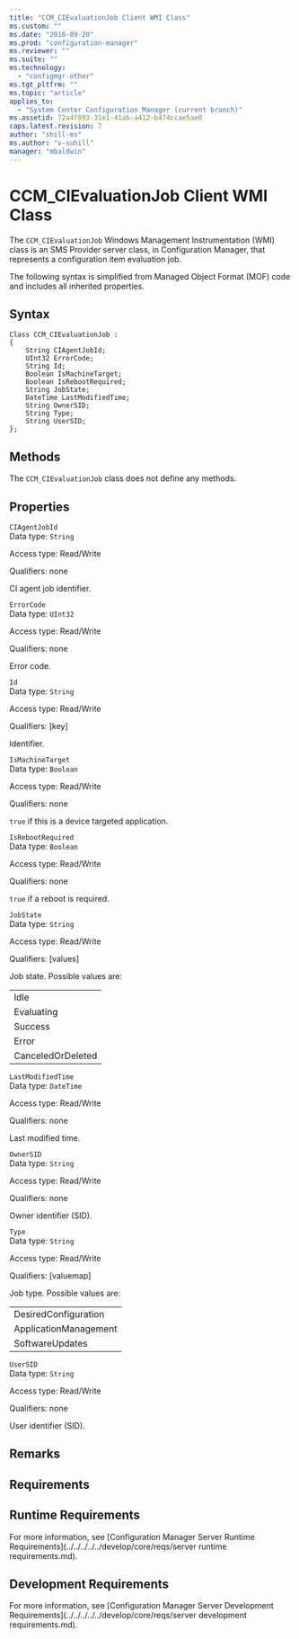 ```yaml
---
title: "CCM_CIEvaluationJob Client WMI Class"
ms.custom: ""
ms.date: "2016-09-20"
ms.prod: "configuration-manager"
ms.reviewer: ""
ms.suite: ""
ms.technology: 
  - "configmgr-other"
ms.tgt_pltfrm: ""
ms.topic: "article"
applies_to: 
  - "System Center Configuration Manager (current branch)"
ms.assetid: 72a4f893-31e1-41ab-a412-b474ccae5ae0
caps.latest.revision: 7
author: "shill-ms"
ms.author: "v-suhill"
manager: "mbaldwin"
---
```

# CCM_CIEvaluationJob Client WMI Class
The `CCM_CIEvaluationJob` Windows Management Instrumentation (WMI) class is an SMS Provider server class, in Configuration Manager, that represents a configuration item evaluation job.   
  
 The following syntax is simplified from Managed Object Format (MOF) code and includes all inherited properties.  
  
## Syntax  
  
```  
Class CCM_CIEvaluationJob :    
{  
    String CIAgentJobId;  
    UInt32 ErrorCode;  
    String Id;  
    Boolean IsMachineTarget;  
    Boolean IsRebootRequired;  
    String JobState;  
    DateTime LastModifiedTime;  
    String OwnerSID;  
    String Type;  
    String UserSID;  
};  
```  
  
## Methods  
 The `CCM_CIEvaluationJob` class does not define any methods.  
  
## Properties  
 `CIAgentJobId`  
 Data type: `String`  
  
 Access type: Read/Write  
  
 Qualifiers: none  
  
 CI agent job identifier.    
  
 `ErrorCode`  
 Data type: `UInt32`  
  
 Access type: Read/Write  
  
 Qualifiers: none  
  
 Error code.    
  
 `Id`  
 Data type: `String`  
  
 Access type: Read/Write  
  
 Qualifiers: [key]  
  
 Identifier.    
  
 `IsMachineTarget`  
 Data type: `Boolean`  
  
 Access type: Read/Write  
  
 Qualifiers: none  
  
 `true` if this is a device targeted application.     
  
 `IsRebootRequired`  
 Data type: `Boolean`  
  
 Access type: Read/Write  
  
 Qualifiers: none  
  
 `true` if a reboot is required.    
  
 `JobState`  
 Data type: `String`  
  
 Access type: Read/Write  
  
 Qualifiers: [values]  
  
 Job state. Possible values are:    
  
||  
|-|  
|Idle|  
|Evaluating|  
|Success|  
|Error|  
|CanceledOrDeleted|  
  
 `LastModifiedTime`  
 Data type: `DateTime`  
  
 Access type: Read/Write  
  
 Qualifiers: none  
  
 Last modified time.    
  
 `OwnerSID`  
 Data type: `String`  
  
 Access type: Read/Write  
  
 Qualifiers: none  
  
 Owner identifier (SID).    
  
 `Type`  
 Data type: `String`  
  
 Access type: Read/Write  
  
 Qualifiers: [valuemap]  
  
 Job type. Possible values are:   
  
||  
|-|  
|DesiredConfiguration|  
|ApplicationManagement|  
|SoftwareUpdates|  
  
 `UserSID`  
 Data type: `String`  
  
 Access type: Read/Write  
  
 Qualifiers: none  
  
 User identifier (SID).    
  
## Remarks  
  
## Requirements  
  
## Runtime Requirements  
 For more information, see [Configuration Manager Server Runtime Requirements](../../../../../develop/core/reqs/server runtime requirements.md).  
  
## Development Requirements  
 For more information, see [Configuration Manager Server Development Requirements](../../../../../develop/core/reqs/server development requirements.md).
